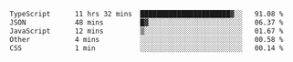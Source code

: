 <!--START_SECTION:waka-->

```txt
TypeScript      11 hrs 32 mins  ██████████████████████▓░░   91.08 %
JSON            48 mins         █▓░░░░░░░░░░░░░░░░░░░░░░░   06.37 %
JavaScript      12 mins         ▒░░░░░░░░░░░░░░░░░░░░░░░░   01.67 %
Other           4 mins          ░░░░░░░░░░░░░░░░░░░░░░░░░   00.58 %
CSS             1 min           ░░░░░░░░░░░░░░░░░░░░░░░░░   00.14 %
```

<!--END_SECTION:waka-->
